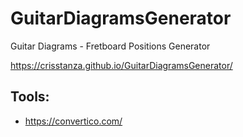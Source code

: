 # GuitarDiagramsGenerator

Guitar Diagrams - Fretboard Positions Generator

https://crisstanza.github.io/GuitarDiagramsGenerator/

## Tools:
 - https://convertico.com/
